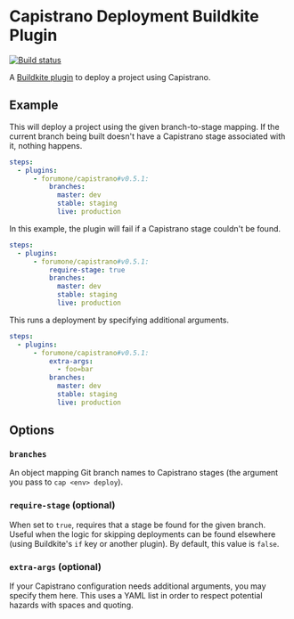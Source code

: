 # Capistrano Deployment Buildkite Plugin
[![Build status](https://badge.buildkite.com/7a8bae66a0291fec3a7db92cd62eec5e8019b7adf8edd4d4ba.svg?branch=master)](https://buildkite.com/forum-one/capistrano-buildkite-plugin)

A [Buildkite plugin](https://buildkite.com/docs/agent/v3/plugins) to deploy a project using Capistrano.

## Example

This will deploy a project using the given branch-to-stage mapping. If the current branch being built doesn't have a Capistrano stage associated with it, nothing happens.

```yaml
steps:
  - plugins:
      - forumone/capistrano#v0.5.1:
          branches:
            master: dev
            stable: staging
            live: production
```

In this example, the plugin will fail if a Capistrano stage couldn't be found.

```yaml
steps:
  - plugins:
      - forumone/capistrano#v0.5.1:
          require-stage: true
          branches:
            master: dev
            stable: staging
            live: production
```

This runs a deployment by specifying additional arguments.

```yaml
steps:
  - plugins:
      - forumone/capistrano#v0.5.1:
          extra-args:
            - foo=bar
          branches:
            master: dev
            stable: staging
            live: production
```

## Options

### `branches`

An object mapping Git branch names to Capistrano stages (the argument you pass to `cap <env> deploy`).

### `require-stage` (optional)

When set to `true`, requires that a stage be found for the given branch. Useful when the logic for skipping deployments can be found elsewhere (using Buildkite's `if` key or another plugin). By default, this value is `false`.

### `extra-args` (optional)

If your Capistrano configuration needs additional arguments, you may specify them here. This uses a YAML list in order to respect potential hazards with spaces and quoting.
